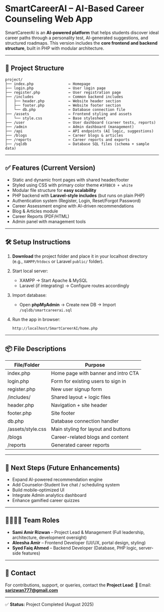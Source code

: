 # SmartCareerAI – AI-Based Career Counseling Web App

SmartCareerAI is an **AI-powered platform** that helps students discover ideal career paths through a personality test, AI-generated suggestions, and structured roadmaps. This version includes the **core frontend and backend structure**, built in PHP with modular architecture.

---

## 📁 Project Structure

```
project/
├── index.php                ← Homepage
├── login.php                ← User login page
├── register.php             ← User registration page
├── /includes                ← Common backend includes
│   ├── header.php           ← Website header section
│   ├── footer.php           ← Website footer section
│   └── db.php               ← Database connection file
├── /assets                  ← Frontend styling and assets
│   └── style.css            ← Base stylesheet
├── /user                    ← User dashboard (career tests, reports)
├── /admin                   ← Admin dashboard (management)
├── /api                     ← API endpoints (AI logic, suggestions)
├── /blogs                   ← Career blogs & articles
├── /reports                 ← Career reports and exports
├── /sqldb                   ← Database SQL files (schema + sample data)
```

---

## ✅ Features (Current Version)

* Static and dynamic front pages with shared header/footer
* Styled using CSS with primary color theme `#3FBBC0 + white`
* Modular file structure for **easy scalability**
* PHP backend with **Laravel-style includes** (but runs on plain PHP)
* Authentication system (Register, Login, Reset/Forgot Password)
* Career Assessment engine with AI-driven recommendations
* Blog & Articles module
* Career Reports (PDF/HTML)
* Admin panel with management tools

---

## 🛠 Setup Instructions

1. **Download** the project folder and place it in your localhost directory (e.g., `XAMPP/htdocs` or Laravel `public/` folder).
2. Start local server:

   * XAMPP → Start Apache & MySQL
   * Laravel (if integrating) → Configure routes accordingly
3. Import database:

   * Open **phpMyAdmin** → Create new DB → Import `/sqldb/smartcareerai.sql`
4. Run the app in browser:

   ```
   http://localhost/SmartCareerAI/home.php
   ```

---

## 📦 File Descriptions

| File/Folder       | Purpose                             |
| ----------------- | ----------------------------------- |
| index.php         | Home page with banner and intro CTA |
| login.php         | Form for existing users to sign in  |
| register.php      | New user signup form                |
| /includes/        | Shared layout + logic files         |
| header.php        | Navigation + site header            |
| footer.php        | Site footer                         |
| db.php            | Database connection handler         |
| /assets/style.css | Main styling for layout and buttons |
| /blogs            | Career-related blogs and content    |
| /reports          | Generated career reports            |

---

## 📌 Next Steps (Future Enhancements)

* Expand AI-powered recommendation engine
* Add Counselor-Student live chat / scheduling system
* Build mobile-optimized UI
* Integrate Admin analytics dashboard
* Enhance gamified career quizzes

---

## 👨‍👩‍👧‍👦 Team Roles

* **Sami Amir Rizwan** – Project Lead & Management (Full leadership, architecture, development oversight)
* **Aleesha Amir** – Frontend Developer (UI/UX, portal design, styling)
* **Syed Faiq Ahmed** – Backend Developer (Database, PHP logic, server-side features)

---

## 📧 Contact

For contributions, support, or queries, contact the **Project Lead**:
📩 Email: **[sarizwan777@gmail.com](mailto:sarizwan777@gmail.com)**

---

✅ **Status:** Project Completed (August 2025)

